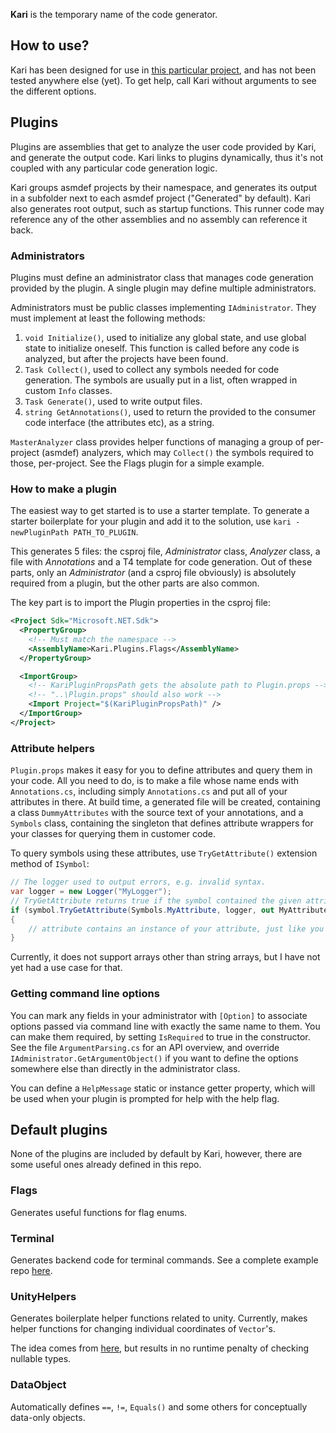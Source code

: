 **Kari** is the temporary name of the code generator.

## How to use?

Kari has been designed for use in [this particular project](https://github.com/PunkyIANG/a-particular-project), and has not been tested anywhere else (yet).
To get help, call Kari without arguments to see the different options.

## Plugins

Plugins are assemblies that get to analyze the user code provided by Kari, and generate the output code.
Kari links to plugins dynamically, thus it's not coupled with any particular code generation logic.

Kari groups asmdef projects by their namespace, and generates its output in a subfolder next to each asmdef project ("Generated" by default). 
Kari also generates root output, such as startup functions. This runner code may reference any of the other assemblies and no assembly can reference it back.

### Administrators

Plugins must define an administrator class that manages code generation provided by the plugin. A single plugin may define multiple administrators.

Administrators must be public classes implementing `IAdministrator`. They must implement at least the following methods:

1. `void Initialize()`, used to initialize any global state, and use global state to initialize oneself. This function is called before any code is analyzed, but after the projects have been found.
2. `Task Collect()`, used to collect any symbols needed for code generation. The symbols are usually put in a list, often wrapped in custom `Info` classes. 
3. `Task Generate()`, used to write output files.
4. `string GetAnnotations()`, used to return the provided to the consumer code interface (the attributes etc), as a string.

`MasterAnalyzer` class provides helper functions of managing a group of per-project (asmdef) analyzers, which may `Collect()` the symbols required to those, per-project. See the Flags plugin for a simple example.


### How to make a plugin

The easiest way to get started is to use a starter template. 
To generate a starter boilerplate for your plugin and add it to the solution, use `kari -newPluginPath PATH_TO_PLUGIN`.

This generates 5 files: the csproj file, *Administrator* class, *Analyzer* class, a file with *Annotations* and a T4 template for code generation.
Out of these parts, only an *Administrator* (and a csproj file obviously) is absolutely required from a plugin, but the other parts are also common.

The key part is to import the Plugin properties in the csproj file:

```xml
<Project Sdk="Microsoft.NET.Sdk">
  <PropertyGroup>
    <!-- Must match the namespace -->
    <AssemblyName>Kari.Plugins.Flags</AssemblyName>
  </PropertyGroup>

  <ImportGroup>
    <!-- KariPluginPropsPath gets the absolute path to Plugin.props -->
    <!-- "..\Plugin.props" should also work -->
    <Import Project="$(KariPluginPropsPath)" />
  </ImportGroup>
</Project>
```


### Attribute helpers

`Plugin.props` makes it easy for you to define attributes and query them in your code. 
All you need to do, is to make a file whose name ends with `Annotations.cs`, including simply `Annotations.cs` and put all of your attributes in there. At build time, a generated file will be created, containing a class `DummyAttributes` with the source text of your annotations, and a `Symbols` class, containing the singleton that defines attribute wrappers for your classes for querying them in customer code.

To query symbols using these attributes, use `TryGetAttribute()` extension method of `ISymbol`:
```C#
// The logger used to output errors, e.g. invalid syntax. 
var logger = new Logger("MyLogger");
// TryGetAttribute returns true if the symbol contained the given attribute
if (symbol.TryGetAttribute(Symbols.MyAttribute, logger, out MyAttribute attribute)
{
    // attribute contains an instance of your attribute, just like you would have in the customer code.
}
```

Currently, it does not support arrays other than string arrays, but I have not yet had a use case for that.


### Getting command line options

You can mark any fields in your administrator with `[Option]` to associate options passed via command line with exactly the same name to them.
You can make them required, by setting `IsRequired` to true in the constructor.
See the file `ArgumentParsing.cs` for an API overview, and override `IAdministrator.GetArgumentObject()` if you want to define the options somewhere else than directly in the administrator class.

You can define a `HelpMessage` static or instance getter property, which will be used when your plugin is prompted for help with the help flag.

## Default plugins

None of the plugins are included by default by Kari, however, there are some useful ones already defined in this repo.

### Flags

Generates useful functions for flag enums.

### Terminal

Generates backend code for terminal commands. See a complete example repo [here](https://github.com/AntonC9018/command_terminal).

### UnityHelpers

Generates boilerplate helper functions related to unity. Currently, makes helper functions for changing individual coordinates of `Vector`'s.

The idea comes from [here](https://github.com/TobiasWehrum/unity-utilities/blob/c78da2928b1f7b73046a697185271e7effeddd1f/UnityHelper/UnityHelper.cs#L199), but results in no runtime penalty of checking nullable types.

### DataObject

Automatically defines `==`, `!=`, `Equals()` and some others for conceptually data-only objects. 
